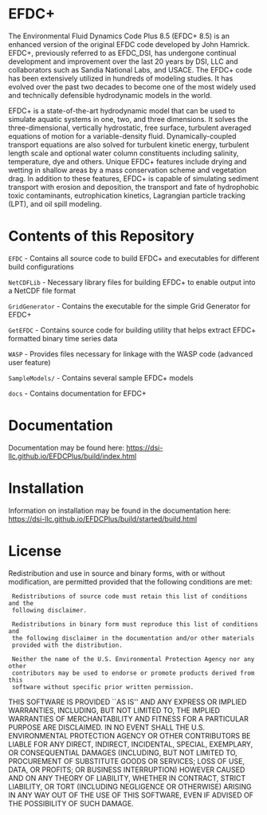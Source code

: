 # EFDC+

The Environmental Fluid Dynamics Code Plus 8.5 (EFDC+ 8.5) is an enhanced version of the original EFDC code developed by John Hamrick.  EFDC+, previously referred to as EFDC_DSI, has undergone continual development and improvement over the last 20 years by DSI, LLC and collaborators such as Sandia National Labs, and USACE.  The EFDC+ code has been extensively utilized in hundreds of modeling studies.  It has evolved over the past two decades to become one of the most widely used and technically defensible hydrodynamic models in the world. 

 
EFDC+ is a state-of-the-art hydrodynamic model that can be used to simulate aquatic systems in one, two, and three dimensions.  It solves the three-dimensional, vertically hydrostatic, free surface, turbulent averaged equations of motion for a variable-density fluid.  Dynamically-coupled transport equations are also solved for turbulent kinetic energy, turbulent length scale and optional water column constituents including salinity, temperature, dye and others.  Unique EFDC+ features include drying and wetting in shallow areas by a mass conservation scheme and vegetation drag.  In addition to these features, EFDC+ is capable of simulating sediment transport with erosion and deposition, the transport and fate of hydrophobic toxic contaminants, eutrophication kinetics, Lagrangian particle tracking (LPT), and oil spill modeling. 


# Contents of this Repository

``EFDC`` - Contains all source code to build EFDC+ and executables for different build configurations

``NetCDFLib`` - Necessary library files for building EFDC+ to enable output into a NetCDF file format

``GridGenerator`` - Contains the executable for the simple Grid Generator for EFDC+

``GetEFDC`` - Contains source code for building utility that helps extract EFDC+ formatted binary time series data

``WASP`` - Provides files necessary for linkage with the WASP code (advanced user feature)

``SampleModels/`` - Contains several sample EFDC+ models

``docs`` - Contains documentation for EFDC+

# Documentation

Documentation may be found here: https://dsi-llc.github.io/EFDCPlus/build/index.html

# Installation

Information on installation may be found in the documentation here: https://dsi-llc.github.io/EFDCPlus/build/started/build.html
		
# License

Redistribution and use in source and binary forms, with or without modification, 
are permitted provided that the following conditions are met:

     Redistributions of source code must retain this list of conditions and the 
     following disclaimer.
  
     Redistributions in binary form must reproduce this list of conditions and 
     the following disclaimer in the documentation and/or other materials 
     provided with the distribution.
  
     Neither the name of the U.S. Environmental Protection Agency nor any other 
     contributors may be used to endorse or promote products derived from this 
     software without specific prior written permission. 

THIS SOFTWARE IS PROVIDED ``AS IS'' AND ANY EXPRESS OR IMPLIED 
WARRANTIES, INCLUDING, BUT NOT LIMITED TO, THE IMPLIED 
WARRANTIES OF MERCHANTABILITY AND FITNESS FOR A PARTICULAR 
PURPOSE ARE DISCLAIMED. IN NO EVENT SHALL THE U.S. ENVIRONMENTAL 
PROTECTION AGENCY OR OTHER CONTRIBUTORS BE LIABLE FOR ANY DIRECT, 
INDIRECT, INCIDENTAL, SPECIAL, EXEMPLARY, OR CONSEQUENTIAL 
DAMAGES (INCLUDING, BUT NOT LIMITED TO, PROCUREMENT OF 
SUBSTITUTE GOODS OR SERVICES; LOSS OF USE, DATA, OR PROFITS; OR 
BUSINESS INTERRUPTION) HOWEVER CAUSED AND ON ANY THEORY OF 
LIABILITY, WHETHER IN CONTRACT, STRICT LIABILITY, OR TORT 
(INCLUDING NEGLIGENCE OR OTHERWISE) ARISING IN ANY WAY OUT OF 
THE USE OF THIS SOFTWARE, EVEN IF ADVISED OF THE POSSIBILITY OF 
SUCH DAMAGE.
